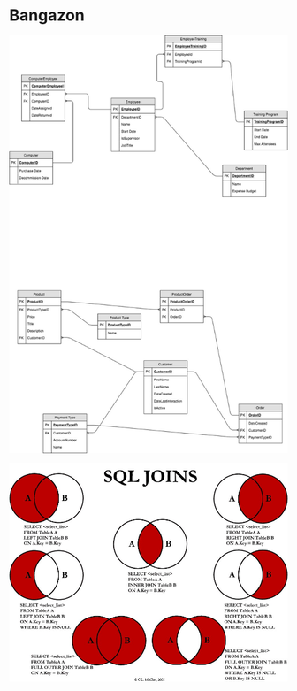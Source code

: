 # Bangazon

![Bangazon ERD ](BangazonERD.jpg "Optional Title")


![SQL Join](sqljointables.jpg "Sql Join Tables")









